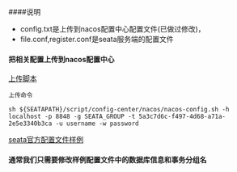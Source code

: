 ####说明
- config.txt是上传到nacos配置中心配置文件(已做过修改)，
- file.conf,register.conf是seata服务端的配置文件

#### 把相关配置上传到nacos配置中心
[上传脚本](https://github.com/seata/seata/blob/develop/script/config-center/nacos/nacos-config.sh)

`上传命令` 
```
sh ${SEATAPATH}/script/config-center/nacos/nacos-config.sh -h localhost -p 8848 -g SEATA_GROUP -t 5a3c7d6c-f497-4d68-a71a-2e5e3340b3ca -u username -w password
```

[seata官方配置文件样例](https://github.com/seata/seata/blob/develop/script/config-center/config.txt)
#### 通常我们只需要修改样例配置文件中的数据库信息和事务分组名